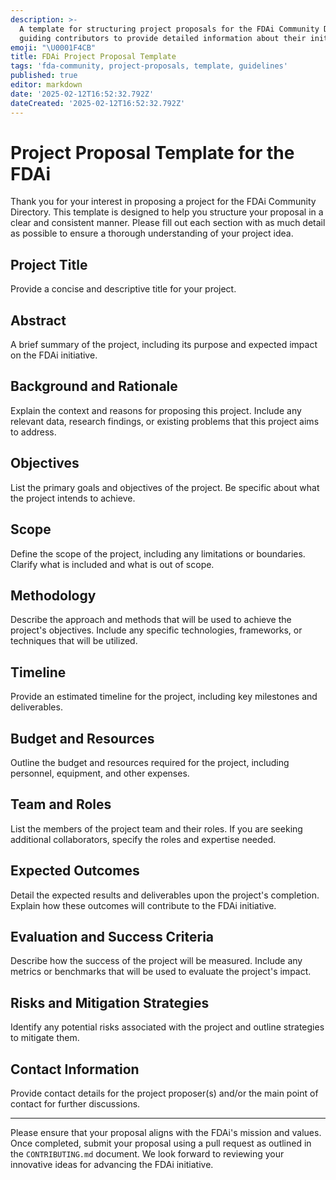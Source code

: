 ```yaml
---
description: >-
  A template for structuring project proposals for the FDAi Community Directory,
  guiding contributors to provide detailed information about their initiatives.
emoji: "\U0001F4CB"
title: FDAi Project Proposal Template
tags: 'fda-community, project-proposals, template, guidelines'
published: true
editor: markdown
date: '2025-02-12T16:52:32.792Z'
dateCreated: '2025-02-12T16:52:32.792Z'
---
```

# Project Proposal Template for the FDAi

Thank you for your interest in proposing a project for the FDAi Community Directory. This template is designed to help you structure your proposal in a clear and consistent manner. Please fill out each section with as much detail as possible to ensure a thorough understanding of your project idea.

## Project Title
Provide a concise and descriptive title for your project.

## Abstract
A brief summary of the project, including its purpose and expected impact on the FDAi initiative.

## Background and Rationale
Explain the context and reasons for proposing this project. Include any relevant data, research findings, or existing problems that this project aims to address.

## Objectives
List the primary goals and objectives of the project. Be specific about what the project intends to achieve.

## Scope
Define the scope of the project, including any limitations or boundaries. Clarify what is included and what is out of scope.

## Methodology
Describe the approach and methods that will be used to achieve the project's objectives. Include any specific technologies, frameworks, or techniques that will be utilized.

## Timeline
Provide an estimated timeline for the project, including key milestones and deliverables.

## Budget and Resources
Outline the budget and resources required for the project, including personnel, equipment, and other expenses.

## Team and Roles
List the members of the project team and their roles. If you are seeking additional collaborators, specify the roles and expertise needed.

## Expected Outcomes
Detail the expected results and deliverables upon the project's completion. Explain how these outcomes will contribute to the FDAi initiative.

## Evaluation and Success Criteria
Describe how the success of the project will be measured. Include any metrics or benchmarks that will be used to evaluate the project's impact.

## Risks and Mitigation Strategies
Identify any potential risks associated with the project and outline strategies to mitigate them.

## Contact Information
Provide contact details for the project proposer(s) and/or the main point of contact for further discussions.

---

Please ensure that your proposal aligns with the FDAi's mission and values. Once completed, submit your proposal using a pull request as outlined in the `CONTRIBUTING.md` document. We look forward to reviewing your innovative ideas for advancing the FDAi initiative.

